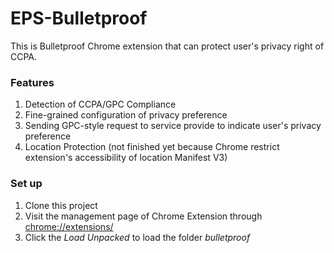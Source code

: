 # EPS-Bulletproof
This is Bulletproof Chrome extension that can protect user's privacy right of CCPA.

### Features
1. Detection of CCPA/GPC Compliance
2. Fine-grained configuration of privacy preference
3. Sending GPC-style request to service provide to indicate user's privacy preference
4. Location Protection (not finished yet because Chrome restrict extension's accessibility of location Manifest V3)

### Set up
1. Clone this project
2. Visit the management page of Chrome Extension through [chrome://extensions/](chrome://extensions/)
3. Click the *Load Unpacked* to load the folder *bulletproof*
